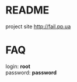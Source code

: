 # **README** #

project site http://fail.pp.ua

# **FAQ** #

login: **root**  
password: **password**  

